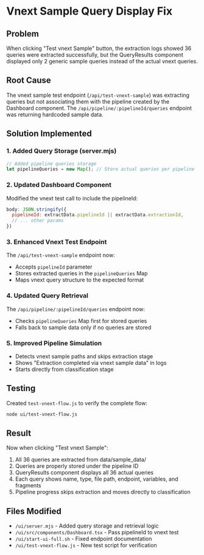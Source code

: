 # Vnext Sample Query Display Fix

## Problem
When clicking "Test vnext Sample" button, the extraction logs showed 36 queries were extracted successfully, but the QueryResults component displayed only 2 generic sample queries instead of the actual vnext queries.

## Root Cause
The vnext sample test endpoint (`/api/test-vnext-sample`) was extracting queries but not associating them with the pipeline created by the Dashboard component. The `/api/pipeline/:pipelineId/queries` endpoint was returning hardcoded sample data.

## Solution Implemented

### 1. Added Query Storage (server.mjs)
```javascript
// Added pipeline queries storage
let pipelineQueries = new Map(); // Store actual queries per pipeline
```

### 2. Updated Dashboard Component
Modified the vnext test call to include the pipelineId:
```javascript
body: JSON.stringify({
  pipelineId: extractData.pipelineId || extractData.extractionId,
  // ... other params
})
```

### 3. Enhanced Vnext Test Endpoint
The `/api/test-vnext-sample` endpoint now:
- Accepts `pipelineId` parameter
- Stores extracted queries in the `pipelineQueries` Map
- Maps vnext query structure to the expected format

### 4. Updated Query Retrieval
The `/api/pipeline/:pipelineId/queries` endpoint now:
- Checks `pipelineQueries` Map first for stored queries
- Falls back to sample data only if no queries are stored

### 5. Improved Pipeline Simulation
- Detects vnext sample paths and skips extraction stage
- Shows "Extraction completed via vnext sample data" in logs
- Starts directly from classification stage

## Testing
Created `test-vnext-flow.js` to verify the complete flow:
```bash
node ui/test-vnext-flow.js
```

## Result
Now when clicking "Test vnext Sample":
1. All 36 queries are extracted from data/sample_data/
2. Queries are properly stored under the pipeline ID
3. QueryResults component displays all 36 actual queries
4. Each query shows name, type, file path, endpoint, variables, and fragments
5. Pipeline progress skips extraction and moves directly to classification

## Files Modified
- `/ui/server.mjs` - Added query storage and retrieval logic
- `/ui/src/components/Dashboard.tsx` - Pass pipelineId to vnext test
- `/ui/start-ui-full.sh` - Fixed endpoint documentation
- `/ui/test-vnext-flow.js` - New test script for verification